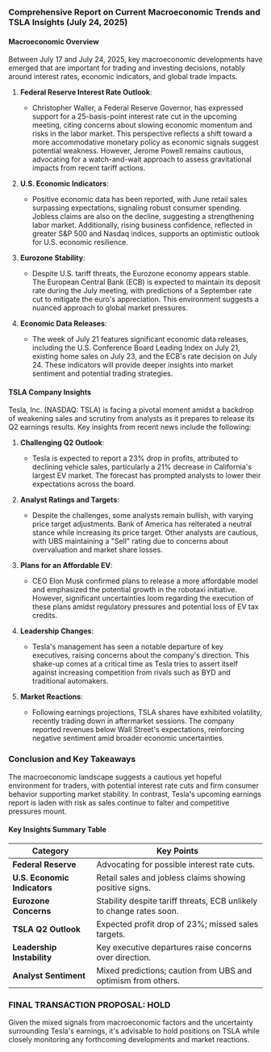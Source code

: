 ### Comprehensive Report on Current Macroeconomic Trends and TSLA Insights (July 24, 2025)

#### Macroeconomic Overview

Between July 17 and July 24, 2025, key macroeconomic developments have emerged that are important for trading and investing decisions, notably around interest rates, economic indicators, and global trade impacts.

1. **Federal Reserve Interest Rate Outlook**: 
   - Christopher Waller, a Federal Reserve Governor, has expressed support for a 25-basis-point interest rate cut in the upcoming meeting, citing concerns about slowing economic momentum and risks in the labor market. This perspective reflects a shift toward a more accommodative monetary policy as economic signals suggest potential weakness. However, Jerome Powell remains cautious, advocating for a watch-and-wait approach to assess gravitational impacts from recent tariff actions.

2. **U.S. Economic Indicators**:
   - Positive economic data has been reported, with June retail sales surpassing expectations, signaling robust consumer spending. Jobless claims are also on the decline, suggesting a strengthening labor market. Additionally, rising business confidence, reflected in greater S&P 500 and Nasdaq indices, supports an optimistic outlook for U.S. economic resilience.

3. **Eurozone Stability**:
   - Despite U.S. tariff threats, the Eurozone economy appears stable. The European Central Bank (ECB) is expected to maintain its deposit rate during the July meeting, with predictions of a September rate cut to mitigate the euro's appreciation. This environment suggests a nuanced approach to global market pressures.

4. **Economic Data Releases**:
   - The week of July 21 features significant economic data releases, including the U.S. Conference Board Leading Index on July 21, existing home sales on July 23, and the ECB's rate decision on July 24. These indicators will provide deeper insights into market sentiment and potential trading strategies.

#### TSLA Company Insights

Tesla, Inc. (NASDAQ: TSLA) is facing a pivotal moment amidst a backdrop of weakening sales and scrutiny from analysts as it prepares to release its Q2 earnings results. Key insights from recent news include the following:

1. **Challenging Q2 Outlook**:
   - Tesla is expected to report a 23% drop in profits, attributed to declining vehicle sales, particularly a 21% decrease in California's largest EV market. The forecast has prompted analysts to lower their expectations across the board.

2. **Analyst Ratings and Targets**:
   - Despite the challenges, some analysts remain bullish, with varying price target adjustments. Bank of America has reiterated a neutral stance while increasing its price target. Other analysts are cautious, with UBS maintaining a "Sell" rating due to concerns about overvaluation and market share losses. 

3. **Plans for an Affordable EV**:
   - CEO Elon Musk confirmed plans to release a more affordable model and emphasized the potential growth in the robotaxi initiative. However, significant uncertainties loom regarding the execution of these plans amidst regulatory pressures and potential loss of EV tax credits.

4. **Leadership Changes**:
   - Tesla's management has seen a notable departure of key executives, raising concerns about the company's direction. This shake-up comes at a critical time as Tesla tries to assert itself against increasing competition from rivals such as BYD and traditional automakers.

5. **Market Reactions**:
   - Following earnings projections, TSLA shares have exhibited volatility, recently trading down in aftermarket sessions. The company reported revenues below Wall Street's expectations, reinforcing negative sentiment amid broader economic uncertainties.

### Conclusion and Key Takeaways

The macroeconomic landscape suggests a cautious yet hopeful environment for traders, with potential interest rate cuts and firm consumer behavior supporting market stability. In contrast, Tesla's upcoming earnings report is laden with risk as sales continue to falter and competitive pressures mount.

#### Key Insights Summary Table

| Category                         | Key Points                                          |
|----------------------------------|-----------------------------------------------------|
| **Federal Reserve**              | Advocating for possible interest rate cuts.        |
| **U.S. Economic Indicators**     | Retail sales and jobless claims showing positive signs. |
| **Eurozone Concerns**            | Stability despite tariff threats, ECB unlikely to change rates soon. |
| **TSLA Q2 Outlook**              | Expected profit drop of 23%; missed sales targets. |
| **Leadership Instability**       | Key executive departures raise concerns over direction. |
| **Analyst Sentiment**            | Mixed predictions; caution from UBS and optimism from others. |

### FINAL TRANSACTION PROPOSAL: **HOLD**
Given the mixed signals from macroeconomic factors and the uncertainty surrounding Tesla's earnings, it's advisable to hold positions on TSLA while closely monitoring any forthcoming developments and market reactions.